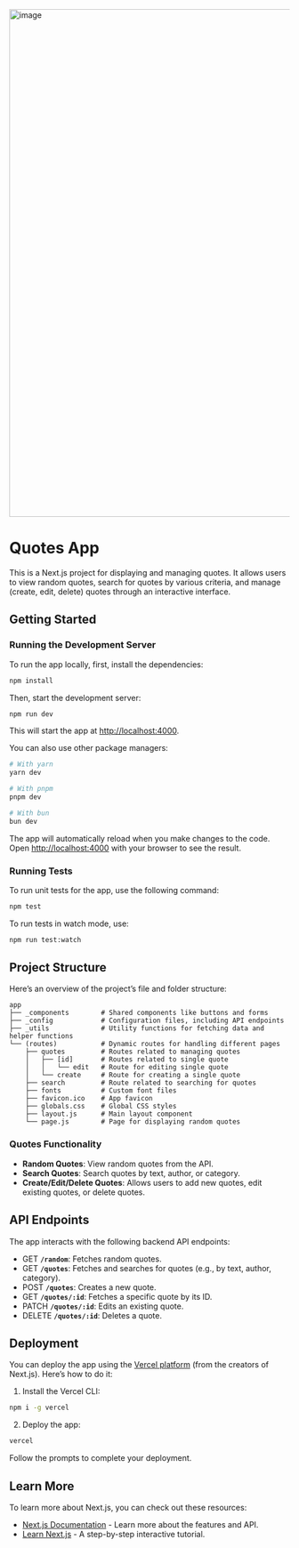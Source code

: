 
<img width="1693" height="913" alt="image" src="https://github.com/user-attachments/assets/6e1fdf6f-ce80-48d2-a220-27ae784d84a4" />

# Quotes App

This is a Next.js project for displaying and managing quotes. It allows users to view random quotes, search for quotes by various criteria, and manage (create, edit, delete) quotes through an interactive interface.

## Getting Started

### Running the Development Server

To run the app locally, first, install the dependencies:

```bash
npm install
```

Then, start the development server:

```bash
npm run dev
```

This will start the app at [http://localhost:4000](http://localhost:4000).

You can also use other package managers:

```bash
# With yarn
yarn dev

# With pnpm
pnpm dev

# With bun
bun dev
```

The app will automatically reload when you make changes to the code. Open [http://localhost:4000](http://localhost:4000) with your browser to see the result.

### Running Tests

To run unit tests for the app, use the following command:

```bash
npm test
```

To run tests in watch mode, use:

```bash
npm run test:watch
```

## Project Structure

Here’s an overview of the project’s file and folder structure:

```text
app
├── _components        # Shared components like buttons and forms
├── _config            # Configuration files, including API endpoints
├── _utils             # Utility functions for fetching data and helper functions
└── (routes)           # Dynamic routes for handling different pages
    ├── quotes         # Routes related to managing quotes
    │   ├── [id]       # Routes related to single quote
    │   │   └── edit   # Route for editing single quote
    │   └── create     # Route for creating a single quote
    ├── search         # Route related to searching for quotes
    ├── fonts          # Custom font files
    ├── favicon.ico    # App favicon
    ├── globals.css    # Global CSS styles
    ├── layout.js      # Main layout component
    └── page.js        # Page for displaying random quotes
```

### Quotes Functionality

- **Random Quotes**: View random quotes from the API.
- **Search Quotes**: Search quotes by text, author, or category.
- **Create/Edit/Delete Quotes**: Allows users to add new quotes, edit existing quotes, or delete quotes.

## API Endpoints

The app interacts with the following backend API endpoints:

- GET **`/random`**: Fetches random quotes.
- GET **`/quotes`**: Fetches and searches for quotes (e.g., by text, author, category).
- POST **`/quotes`**: Creates a new quote.
- GET **`/quotes/:id`**: Fetches a specific quote by its ID.
- PATCH **`/quotes/:id`**: Edits an existing quote.
- DELETE **`/quotes/:id`**: Deletes a quote.

## Deployment

You can deploy the app using the [Vercel platform](https://vercel.com/new?utm_source=create-next-app&utm_medium=default-template&utm_campaign=create-next-app-readme) (from the creators of Next.js). Here’s how to do it:

1. Install the Vercel CLI:

```bash
npm i -g vercel
```

2. Deploy the app:

```bash
vercel
```

Follow the prompts to complete your deployment.

## Learn More

To learn more about Next.js, you can check out these resources:

- [Next.js Documentation](https://nextjs.org/docs) - Learn more about the features and API.
- [Learn Next.js](https://nextjs.org/learn) - A step-by-step interactive tutorial.
